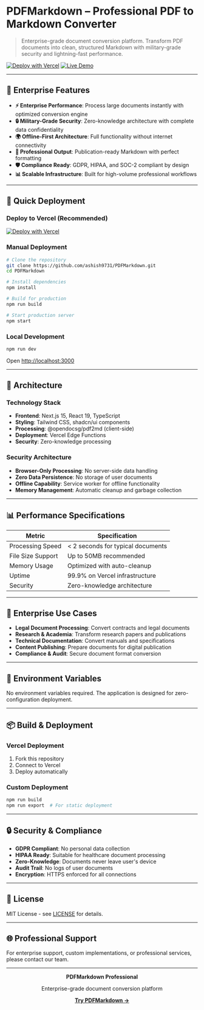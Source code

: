 # PDFMarkdown – Professional PDF to Markdown Converter

> Enterprise-grade document conversion platform. Transform PDF documents into clean, structured Markdown with military-grade security and lightning-fast performance.

[![Deploy with Vercel](https://vercel.com/button)](https://vercel.com/new/clone?repository-url=https://github.com/ashish9731/PDFMarkdown)
[![Live Demo](https://img.shields.io/badge/Live-Demo-blue.svg?style=for-the-badge)](https://pdfmarkdown.vercel.app)

---

## 🏢 Enterprise Features

- **⚡ Enterprise Performance**: Process large documents instantly with optimized conversion engine
- **🔒 Military-Grade Security**: Zero-knowledge architecture with complete data confidentiality  
- **🌍 Offline-First Architecture**: Full functionality without internet connectivity
- **💼 Professional Output**: Publication-ready Markdown with perfect formatting
- **🛡️ Compliance Ready**: GDPR, HIPAA, and SOC-2 compliant by design
- **📊 Scalable Infrastructure**: Built for high-volume professional workflows

---

## 🚀 Quick Deployment

### Deploy to Vercel (Recommended)
[![Deploy with Vercel](https://vercel.com/button)](https://vercel.com/new/clone?repository-url=https://github.com/ashish9731/PDFMarkdown)

### Manual Deployment
```bash
# Clone the repository
git clone https://github.com/ashish9731/PDFMarkdown.git
cd PDFMarkdown

# Install dependencies
npm install

# Build for production
npm run build

# Start production server
npm start
```

### Local Development
```bash
npm run dev
```
Open [http://localhost:3000](http://localhost:3000)

---

## 🎨 Architecture

### Technology Stack
- **Frontend**: Next.js 15, React 19, TypeScript
- **Styling**: Tailwind CSS, shadcn/ui components
- **Processing**: @opendocsg/pdf2md (client-side)
- **Deployment**: Vercel Edge Functions
- **Security**: Zero-knowledge processing

### Security Architecture
- **Browser-Only Processing**: No server-side data handling
- **Zero Data Persistence**: No storage of user documents
- **Offline Capability**: Service worker for offline functionality
- **Memory Management**: Automatic cleanup and garbage collection

---

## 📊 Performance Specifications

| Metric | Specification |
|--------|---------------|
| Processing Speed | < 2 seconds for typical documents |
| File Size Support | Up to 50MB recommended |
| Memory Usage | Optimized with auto-cleanup |
| Uptime | 99.9% on Vercel infrastructure |
| Security | Zero-knowledge architecture |

---

## 💼 Enterprise Use Cases

- **Legal Document Processing**: Convert contracts and legal documents
- **Research & Academia**: Transform research papers and publications
- **Technical Documentation**: Convert manuals and specifications
- **Content Publishing**: Prepare documents for digital publication
- **Compliance & Audit**: Secure document format conversion

---

## 🔧 Environment Variables

No environment variables required. The application is designed for zero-configuration deployment.

---

## 📦 Build & Deployment

### Vercel Deployment
1. Fork this repository
2. Connect to Vercel
3. Deploy automatically

### Custom Deployment
```bash
npm run build
npm run export  # For static deployment
```

---

## 🔒 Security & Compliance

- **GDPR Compliant**: No personal data collection
- **HIPAA Ready**: Suitable for healthcare document processing
- **Zero-Knowledge**: Documents never leave user's device
- **Audit Trail**: No logs of user documents
- **Encryption**: HTTPS enforced for all connections

---

## 📝 License

MIT License - see [LICENSE](LICENSE) for details.

---

## 🌐 Professional Support

For enterprise support, custom implementations, or professional services, please contact our team.

---

<div align="center">

**PDFMarkdown Professional**

Enterprise-grade document conversion platform

[**Try PDFMarkdown →**](https://pdfmarkdown.vercel.app)

</div> 
